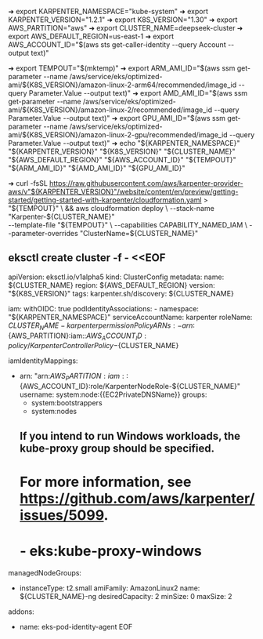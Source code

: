 
➜   export KARPENTER_NAMESPACE="kube-system"
➜   export KARPENTER_VERSION="1.2.1"
➜   export K8S_VERSION="1.30"
➜   export AWS_PARTITION="aws"
➜   export CLUSTER_NAME=deepseek-cluster
➜   export AWS_DEFAULT_REGION=us-east-1
➜   export AWS_ACCOUNT_ID="$(aws sts get-caller-identity --query Account --output text)"

➜   export TEMPOUT="$(mktemp)"
➜   export ARM_AMI_ID="$(aws ssm get-parameter --name /aws/service/eks/optimized-ami/${K8S_VERSION}/amazon-linux-2-arm64/recommended/image_id --query Parameter.Value --output text)"
➜   export AMD_AMI_ID="$(aws ssm get-parameter --name /aws/service/eks/optimized-ami/${K8S_VERSION}/amazon-linux-2/recommended/image_id --query Parameter.Value --output text)"
➜   export GPU_AMI_ID="$(aws ssm get-parameter --name /aws/service/eks/optimized-ami/${K8S_VERSION}/amazon-linux-2-gpu/recommended/image_id --query Parameter.Value --output text)"
➜   echo "${KARPENTER_NAMESPACE}" "${KARPENTER_VERSION}" "${K8S_VERSION}" "${CLUSTER_NAME}" "${AWS_DEFAULT_REGION}" "${AWS_ACCOUNT_ID}" "${TEMPOUT}" "${ARM_AMI_ID}" "${AMD_AMI_ID}" "${GPU_AMI_ID}"


➜   curl -fsSL https://raw.githubusercontent.com/aws/karpenter-provider-aws/v"${KARPENTER_VERSION}"/website/content/en/preview/getting-started/getting-started-with-karpenter/cloudformation.yaml  > "${TEMPOUT}" \
&& aws cloudformation deploy \
--stack-name "Karpenter-${CLUSTER_NAME}" \
--template-file "${TEMPOUT}" \
--capabilities CAPABILITY_NAMED_IAM \
--parameter-overrides "ClusterName=${CLUSTER_NAME}"

eksctl create cluster -f - <<EOF
---
apiVersion: eksctl.io/v1alpha5
kind: ClusterConfig
metadata:
  name: ${CLUSTER_NAME}
  region: ${AWS_DEFAULT_REGION}
  version: "${K8S_VERSION}"
  tags:
    karpenter.sh/discovery: ${CLUSTER_NAME}

iam:
  withOIDC: true
  podIdentityAssociations:
    - namespace: "${KARPENTER_NAMESPACE}"
      serviceAccountName: karpenter
      roleName: ${CLUSTER_NAME}-karpenter
      permissionPolicyARNs:
        - arn:${AWS_PARTITION}:iam::${AWS_ACCOUNT_ID}:policy/KarpenterControllerPolicy-${CLUSTER_NAME}

iamIdentityMappings:
  - arn: "arn:${AWS_PARTITION}:iam::${AWS_ACCOUNT_ID}:role/KarpenterNodeRole-${CLUSTER_NAME}"
    username: system:node:{{EC2PrivateDNSName}}
    groups:
      - system:bootstrappers
      - system:nodes
    ## If you intend to run Windows workloads, the kube-proxy group should be specified.
    # For more information, see https://github.com/aws/karpenter/issues/5099.
    # - eks:kube-proxy-windows

managedNodeGroups:
  - instanceType: t2.small
    amiFamily: AmazonLinux2
    name: ${CLUSTER_NAME}-ng
    desiredCapacity: 2
    minSize: 0
    maxSize: 2

addons:
  - name: eks-pod-identity-agent
EOF
